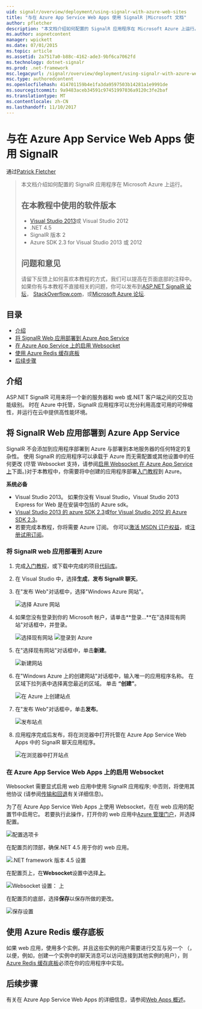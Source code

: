 ```yaml
---
uid: signalr/overview/deployment/using-signalr-with-azure-web-sites
title: "与在 Azure App Service Web Apps 使用 SignalR |Microsoft 文档"
author: pfletcher
description: "本文档介绍如何配置的 SignalR 应用程序在 Microsoft Azure 上运行。 在本教程中的软件版本使用，Visual Studio 2013 或 Vis...."
ms.author: aspnetcontent
manager: wpickett
ms.date: 07/01/2015
ms.topic: article
ms.assetid: 2a7517a0-b88c-4162-ade3-9bf6ca7062fd
ms.technology: dotnet-signalr
ms.prod: .net-framework
msc.legacyurl: /signalr/overview/deployment/using-signalr-with-azure-web-sites
msc.type: authoredcontent
ms.openlocfilehash: 414701159b4e1fa3da9597503b14281a1e9991de
ms.sourcegitcommit: 9a9483aceb34591c97451997036a9120c3fe2baf
ms.translationtype: MT
ms.contentlocale: zh-CN
ms.lasthandoff: 11/10/2017
---
```

<a name="using-signalr-with-web-apps-in-azure-app-service"></a>与在 Azure App Service Web Apps 使用 SignalR
====================
通过[Patrick Fletcher](https://github.com/pfletcher)

> 本文档介绍如何配置的 SignalR 应用程序在 Microsoft Azure 上运行。
> 
> ## <a name="software-versions-used-in-the-tutorial"></a>在本教程中使用的软件版本
> 
> 
> - [Visual Studio 2013](https://www.microsoft.com/visualstudio/eng/2013-downloads)或 Visual Studio 2012
> - .NET 4.5
> - SignalR 版本 2
> - Azure SDK 2.3 for Visual Studio 2013 或 2012
>   
> 
> 
> ## <a name="questions-and-comments"></a>问题和意见
> 
> 请留下反馈上如何喜欢本教程的方式，我们可以提高在页面底部的注释中。 如果你有与本教程不直接相关的问题，你可以发布到[ASP.NET SignalR 论坛](https://forums.asp.net/1254.aspx/1?ASP+NET+SignalR)， [StackOverflow.com](http://stackoverflow.com/)，或[Microsoft Azure 论坛](https://social.msdn.microsoft.com/Forums/windowsazure/en-US/home?category=windowsazureplatform).


## <a name="table-of-contents"></a>目录

- [介绍](#introduction)
- [将 SignalR Web 应用部署到 Azure App Service](#deploying)
- [在 Azure App Service 上的启用 Websocket](#websocket)
- [使用 Azure Redis 缓存底板](#backplane)
- [后续步骤](#nextsteps)

<a id="introduction"></a>
## <a name="introduction"></a>介绍

ASP.NET SignalR 可用来将一个新的服务器和 web 或.NET 客户端之间的交互功能级别。 时在 Azure 中托管，SignalR 应用程序可以充分利用高度可用的可伸缩性，并运行在云中提供高性能环境。

<a id="deploying"></a>
## <a name="deploying-a-signalr-web-app-to-azure-app-service"></a>将 SignalR Web 应用部署到 Azure App Service

SignalR 不会添加到应用程序部署到 Azure 与部署到本地服务器的任何特定的复杂性。 使用 SignalR 的应用程序可以承载于 Azure 而无需配置或其他设置中的任何更改 (尽管 Websocket 支持，请参阅[启用 Websocket 在 Azure App Service 上](#websocket)下面。)对于本教程中，你需要将中创建的应用程序部署[入门教程](../getting-started/tutorial-getting-started-with-signalr.md)到 Azure。

**系统必备**

- Visual Studio 2013。 如果你没有 Visual Studio，Visual Studio 2013 Express for Web 是在安装中包括的 Azure sdk。
- [Visual Studio 2013 的 azure SDK 2.3](https://go.microsoft.com/fwlink/?linkid=324322&clcid=0x409)或[for Visual Studio 2012 的 Azure SDK 2.3](https://go.microsoft.com/fwlink/p/?linkid=323511)。
- 若要完成本教程，你将需要 Azure 订阅。 你可以[激活 MSDN 订户权益](https://azure.microsoft.com/en-us/pricing/member-offers/msdn-benefits-details/)，或[注册试用订阅](https://azure.microsoft.com/en-us/pricing/free-trial/)。

### <a name="deploying-a-signalr-web-app-to-azure"></a>将 SignalR web 应用部署到 Azure

1. 完成[入门教程](../getting-started/tutorial-getting-started-with-signalr.md)，或下载中完成的项目[代码库](https://code.msdn.microsoft.com/SignalR-Getting-Started-b9d18aa9)。
2. 在 Visual Studio 中，选择**生成**，**发布 SignalR 聊天**。
3. 在"发布 Web"对话框中，选择"Windows Azure 网站"。

    ![选择 Azure 网站](using-signalr-with-azure-web-sites/_static/image1.png)
4. 如果您没有登录到你的 Microsoft 帐户，请单击**登录...**在"选择现有网站"对话框中，并登录。

    ![选择现有网站](using-signalr-with-azure-web-sites/_static/image2.png)    ![登录到 Azure](using-signalr-with-azure-web-sites/_static/image3.png)
5. 在"选择现有网站"对话框中，单击**新建**。

    ![新建网站](using-signalr-with-azure-web-sites/_static/image4.png)
6. 在"Windows Azure 上的创建网站"对话框中，输入唯一的应用程序名称。 在区域下拉列表中选择离您最近的区域。 单击 **“创建”**。

    ![在 Azure 上创建站点](using-signalr-with-azure-web-sites/_static/image5.png)
7. 在"发布 Web"对话框中，单击**发布**。

    ![发布站点](using-signalr-with-azure-web-sites/_static/image6.png)
8. 应用程序完成后发布，将在浏览器中打开托管在 Azure App Service Web Apps 中的 SignalR 聊天应用程序。

    ![在浏览器中打开站点](using-signalr-with-azure-web-sites/_static/image7.png)

<a id="websocket"></a>
### <a name="enabling-websockets-on-azure-app-service-web-apps"></a>在 Azure App Service Web Apps 上的启用 Websocket

Websocket 需要显式启用 web 应用中使用 SignalR 应用程序; 中否则，将使用其他协议 (请参阅[传输和回退](../getting-started/introduction-to-signalr.md#transports)有关详细信息)。

为了在 Azure App Service Web Apps 上使用 Websocket，在在 web 应用的配置节中启用它。 若要执行此操作，打开你的 web 应用中[Azure 管理门户](https://manage.windowsazure.com/)，并选择配置。

![配置选项卡](using-signalr-with-azure-web-sites/_static/image8.png)

在配置页的顶部，确保.NET 4.5 用于你的 web 应用。

![.NET framework 版本 4.5 设置](using-signalr-with-azure-web-sites/_static/image9.png)

在配置页上，在**Websocket**设置中选择**上**。

![Websocket 设置： 上](using-signalr-with-azure-web-sites/_static/image10.png)

在配置页的底部，选择**保存**以保存所做的更改。

![保存设置](using-signalr-with-azure-web-sites/_static/image11.png)

<a id="backplane"></a>
## <a name="using-the-azure-redis-cache-backplane"></a>使用 Azure Redis 缓存底板

如果 web 应用，使用多个实例，并且这些实例的用户需要进行交互与另一个 （，以便，例如，创建一个实例中的聊天消息可以访问连接到其他实例的用户），则[Azure Redis 缓存底板](../performance/scaleout-with-redis.md)必须在你的应用程序中实现。

<a id="nextsteps"></a>
## <a name="next-steps"></a>后续步骤

有关在 Azure App Service Web Apps 的详细信息，请参阅[Web Apps 概述](https://azure.microsoft.com/en-us/documentation/articles/app-service-web-overview/)。
